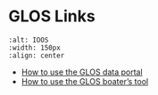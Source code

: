 # GLOS Links

```{image} ../../images/GLOS.png
:alt: IOOS
:width: 150px
:align: center
```

- [How to use the GLOS data portal](https://www.youtube.com/playlist?list=PLEK-mxRrHSZ5LkSSUyYHEy4lEXnEdNJJc)
- [How to use the GLOS boater’s tool](https://www.youtube.com/playlist?list=PLEK-mxRrHSZ6rH1qCpfpD6-rSljE8fbUC)

